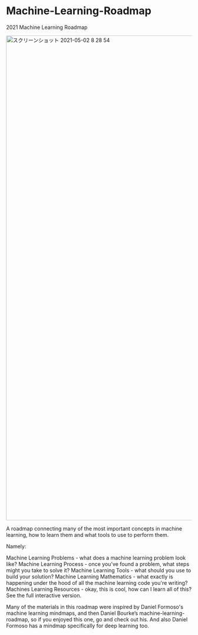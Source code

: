 # Machine-Learning-Roadmap
2021 Machine Learning Roadmap


<img width="1313" alt="スクリーンショット 2021-05-02 8 28 54" src="https://user-images.githubusercontent.com/72504808/116797409-84306780-ab20-11eb-9fad-10e36a2d5933.png">




A roadmap connecting many of the most important concepts in machine learning, how to learn them and what tools to use to perform them.

Namely:

Machine Learning Problems - what does a machine learning problem look like?
Machine Learning Process - once you’ve found a problem, what steps might you take to solve it?
Machine Learning Tools - what should you use to build your solution?
Machine Learning Mathematics - what exactly is happening under the hood of all the machine learning code you're writing?
Machines Learning Resources - okay, this is cool, how can I learn all of this?
See the full interactive version.

Many of the materials in this roadmap were inspired by Daniel Formoso's machine learning mindmaps, and then Daniel Bourke’s machine-learning-roadmap, so if you enjoyed this one, go and check out his. And also Daniel Formoso has a mindmap specifically for deep learning too.

